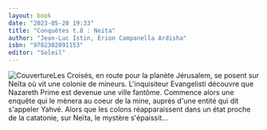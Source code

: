 ```yaml
---
layout: book
date: "2023-05-28 19:33"
title: "Conquêtes t.8 : Neita"
author: "Jean-Luc Istin, Erion Campanella Ardisha"
isbn: "9782302091153"
editor: "Soleil"
---
```

![Couverture](/img/9782302091153.jpg)Les Croisés, en route pour la planète Jérusalem, se posent sur Neïta où vit une colonie de mineurs. L'inquisiteur Evangelisti découvre que Nazareth Prime est devenue une ville fantôme. Commence alors une enquête qui le mènera au coeur de la mine, auprès d'une entité qui dit s'appeler Yahvé. Alors que les colons réapparaissent dans un état proche de la catatonie, sur Neïta, le mystère s'épaissit...